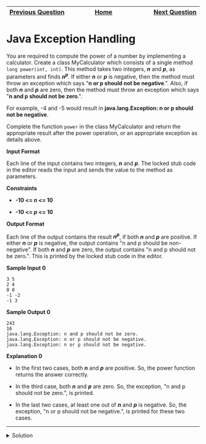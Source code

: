 | <img width=1000>[Previous Question](https://github.com/Kevin-Lago/java-hackerrank-solutions/tree/main/src/)</img> | <img width=1000>[Home](https://github.com/Kevin-Lago/java-hackerrank-solutions)</img> | <img width=1000>[Next Question](https://github.com/Kevin-Lago/java-hackerrank-solutions/tree/main/src/)</img> |
|:---|:---:|---:|

# Java Exception Handling

You are required to compute the power of a number by implementing a calculator. Create a class MyCalculator which consists of a single method ```long power(int, int)```. This method takes two integers, ___n___ and ___p___, as parameters and finds ___n<sup>p</sup>___. If either ___n___ or ___p___ is negative, then the method must throw an exception which says "__n or p should not be negative__.". Also, if both ___n___ and ___p___ are zero, then the method must throw an exception which says "__n and p should not be zero__.".

For example, -4 and -5 would result in __java.lang.Exception: n or p should not be negative__.

Complete the function ```power``` in the class MyCalculator and return the appropriate result after the power operation, or an appropriate exception as details above.

__Input Format__

Each line of the input contains two integers, ___n___ and ___p___. The locked stub code in the editor reads the input and sends the value to the method as parameters.

__Constraints__

- __-10 <= _n_ <= 10__

- __-10 <= _p_ <= 10__

__Output Format__

Each line of the output contains the result ___n<sup>p</sup>___, if both ___n___ and ___p___ are positive. If either ___n___ or ___p___ is negative, the output contains "n and p should be non-negative". If both ___n___ and ___p___ are zero, the output contains "n and p should not be zero.". This is printed by the locked stub code in the editor.

__Sample Input 0__

```
3 5
2 4
0 0
-1 -2
-1 3
```

__Sample Output 0__

```
243
16
java.lang.Exception: n and p should not be zero.
java.lang.Exception: n or p should not be negative.
java.lang.Exception: n or p should not be negative.
```

__Explanation 0__

- In the first two cases, both ___n___ and ___p___ are positive. So, the power function returns the answer correctly.

- In the third case, both ___n___ and ___p___ are zero. So, the exception, "n and p should not be zero.", is printed.

- In the last two cases, at least one out of ___n___ and ___p___ is negative. So, the exception, "n or p should not be negative.", is printed for these two cases.

---

<details><summary>Solution</summary>
    
```java

```
</details>

